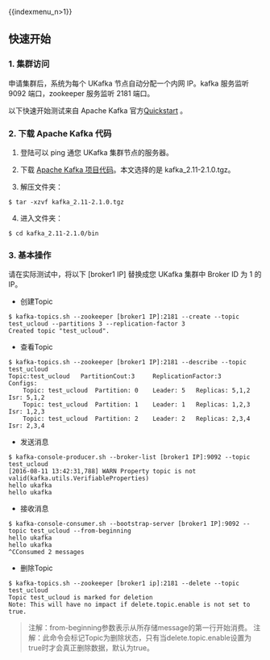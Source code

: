 {{indexmenu_n>1}}

## 快速开始

### 1. 集群访问

申请集群后，系统为每个 UKafka 节点自动分配一个内网 IP。kafka 服务监听 9092 端口，zookeeper 服务监听 2181 端口。

以下快速开始测试来自 Apache Kafka 官方[Quickstart](https://kafka.apache.org/quickstart) 。

### 2. 下载 Apache Kafka 代码

1. 登陆可以 ping 通您 UKafka 集群节点的服务器。

2. 下载 [Apache Kafka 项目代码](https://www.apache.org/dyn/closer.cgi?path=/kafka/2.1.0/kafka_2.11-2.1.0.tgz)。本文选择的是 kafka\_2.11-2.1.0.tgz。

3. 解压文件夹：

```
$ tar -xzvf kafka_2.11-2.1.0.tgz
```

4. 进入文件夹：

```
$ cd kafka_2.11-2.1.0/bin
```

### 3. 基本操作

请在实际测试中，将以下 \[broker1 IP\] 替换成您 UKafka 集群中 Broker ID 为 1 的 IP。

- 创建Topic

```
$ kafka-topics.sh --zookeeper [broker1 IP]:2181 --create --topic test_ucloud --partitions 3 --replication-factor 3
Created topic "test_ucloud".
```

- 查看Topic

```
$ kafka-topics.sh --zookeeper [broker1 IP]:2181 --describe --topic test_ucloud
Topic:test_ucloud   PartitionCout:3     ReplicationFactor:3    Configs:
    Topic: test_ucloud  Partition: 0    Leader: 5   Replicas: 5,1,2 Isr: 5,1,2
    Topic: test_ucloud  Partition: 1    Leader: 1   Replicas: 1,2,3 Isr: 1,2,3
    Topic: test_ucloud  Partition: 2    Leader: 2   Replicas: 2,3,4 Isr: 2,3,4
```

- 发送消息

```
$ kafka-console-producer.sh --broker-list [broker1 IP]:9092 --topic test_ucloud
[2016-08-11 13:42:31,788] WARN Property topic is not valid(kafka.utils.VerifiableProperties)
hello ukafka
hello ukafka
```

- 接收消息

```
$ kafka-console-consumer.sh --bootstrap-server [broker1 IP]:9092 --topic test_ucloud --from-beginning
hello ukafka
hello ukafka
^CConsumed 2 messages
```

- 删除Topic

```
$ kafka-topics.sh --zookeeper [broker1 ip]:2181 --delete --topic test_ucloud
Topic test_ucloud is marked for deletion
Note: This will have no impact if delete.topic.enable is not set to true.
```

> 注解：from-beginning参数表示从所存储message的第一行开始消费。
> 注解：此命令会标记Topic为删除状态，只有当delete.topic.enable设置为true时才会真正删除数据，默认为true。
